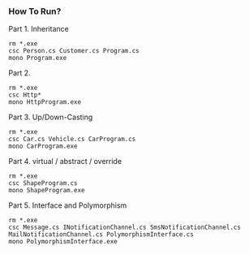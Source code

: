 ### How To Run?
Part 1. Inheritance
```
rm *.exe
csc Person.cs Customer.cs Program.cs
mono Program.exe
```

Part 2.
```
rm *.exe
csc Http*
mono HttpProgram.exe
```

Part 3. Up/Down-Casting
```
rm *.exe
csc Car.cs Vehicle.cs CarProgram.cs 
mono CarProgram.exe
```

Part 4. virtual / abstract / override
```
rm *.exe
csc ShapeProgram.cs
mono ShapeProgram.exe
```

Part 5. Interface and Polymorphism
```
rm *.exe
csc Message.cs INotificationChannel.cs SmsNotificationChannel.cs MailNotificationChannel.cs PolymorphismInterface.cs
mono PolymorphismInterface.exe
```
